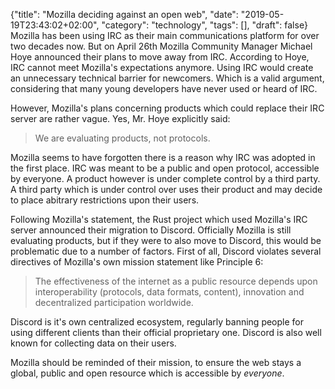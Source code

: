 {"title": "Mozilla deciding against an open web", "date": "2019-05-19T23:43:02+02:00", "category": "technology", "tags": [], "draft": false}
Mozilla has been using IRC as their main communications platform for over two decades now. But on April 26th Mozilla Community Manager Michael Hoye announced their plans to move away from IRC. According to Hoye, IRC cannot meet Mozilla's expectations anymore. Using IRC would create an unnecessary technical barrier for newcomers. Which is a valid argument, considering that many young developers have never used or heard of IRC.

However, Mozilla's plans concerning products which could replace their IRC server are rather vague. Yes, Mr. Hoye explicitly said:

> We are evaluating products, not protocols.

Mozilla seems to have forgotten there is a reason why IRC was adopted in the first place. IRC was meant to be a public and open protocol, accessible by everyone. A product however is under complete control by a third party. A third party which is under control over uses their product and may decide to place abitrary restrictions upon their users.

Following Mozilla's statement, the Rust project which used Mozilla's IRC server announced their migration to Discord. Officially Mozilla is still evaluating products, but if they were to also move to Discord, this would be problematic due to a number of factors. First of all, Discord violates several directives of Mozilla's own mission statement like Principle 6:

> The effectiveness of the internet as a public resource depends upon interoperability (protocols, data formats, content), innovation and decentralized participation worldwide.

Discord is it's own centralized ecosystem, regularly banning people for using different clients than their official proprietary one. Discord is also well known for collecting data on their users.

Mozilla should be reminded of their mission, to ensure the web stays a global, public and open resource which is accessible by *everyone*.
